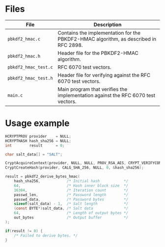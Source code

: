 # Files

| File | Description |
| --- | --- |
| `pbkdf2_hmac.c` | Contains the implementation for the PBKDF2-HMAC algorithm, as described in RFC 2898. |
| `pbkdf2_hmac.h` | Header file for the PBKDF2-HMAC algorithm. |
| `pbkdf2_hmac_test.c` | RFC 6070 test vectors. |
| `pbkdf2_hmac_test.h` | Header file for verifying against the RFC 6070 test vectors. |
| `main.c` | Main program that verifies the implementation against the RFC 6070 test vectors. |

# Usage example

```C
HCRYPTPROV provider    = NULL;
HCRYPTHASH hash_sha256 = NULL;
int        result      = 0;

char salt_data[] = "SALT";

CryptAcquireContext(provider, NULL, NULL, PROV_RSA_AES, CRYPT_VERIFYCONTEXT);
CryptCreateHash(provider, CALG_SHA_256, NULL, 0, &hash_sha256);

result = pbkdf2_derive_bytes_hmac(
    hash_sha256,            /* Initial hash           */
    64,                     /* Hash inner block size  */
    16384,                  /* Iteration count        */
    passwd_len,             /* Password length        */
    passwd_data,            /* Password bytes         */
    sizeof(salt_data) - 1,  /* Salt length            */
    (const BYTE*)salt_data, /* Salt data              */
    64,                     /* Length of output bytes */
    out_bytes               /* Output buffer          */
);

if(result != 0) {
    /* Failed to derive bytes. */
}
```